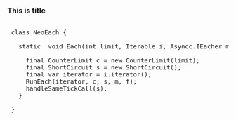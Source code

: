 
<script src="https://cdn.rawgit.com/google/code-prettify/master/loader/run_prettify.js?autoload=true&lang=java"></script>

### This is title

<a name="abcde"></a>
<pre lang="java" class="prettyprint">

 class NeoEach {
   
   static <T, V, E> void Each(int limit, Iterable<T> i, Asyncc.IEacher<T, E> m, Asyncc.IEachCallback<E> f) {
     
     final CounterLimit c = new CounterLimit(limit);
     final ShortCircuit s = new ShortCircuit();
     final var iterator = i.iterator();
     RunEach(iterator, c, s, m, f);
     handleSameTickCall(s);
   }
   
 }
</pre>
